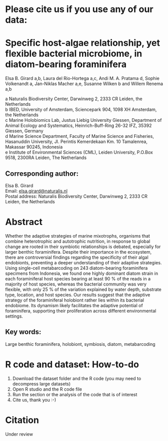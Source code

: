 # Please cite us if you use any of our data: 


# Specific host-algae relationship, yet flexible bacterial microbiome, in diatom-bearing foraminifera

Elsa B. Girard a,b, Laura del Rio-Hortega a,c, Andi M. A. Pratama d, Sophie Volkenandt a, Jan-Niklas Macher a,e, Susanne Wilken b and Willem Renema a,b

a Naturalis Biodiversity Center, Darwinweg 2, 2333 CR Leiden, the Netherlands\
b IBED, University of Amsterdam, Sciencepark 904, 1098 XH Amsterdam, the Netherlands\
c Marine Holobiomics Lab, Justus Liebig University Giessen, Department of Animal Ecology and Systematics, Heinrich-Buff-Ring 26-32 IFZ, 35392 Giessen, Germany\
d Marine Science Department, Faculty of Marine Science and Fisheries, Hasanuddin University, Jl. Perintis Kemerdekaan Km. 10 Tamalenrea, Makassar 90245, Indonesia\
e Institute of Environmental Sciences (CML), Leiden University, P.O.Box 9518, 2300RA Leiden, The Netherlands



## Corresponding author: 
Elsa B. Girard\
Email: elsa.girard@naturalis.nl\
Postal address: Naturalis Biodiversity Center, Darwinweg 2, 2333 CR Leiden, the Netherlands


# Abstract

Whether the adaptive strategies of marine mixotrophs, organisms that combine heterotrophic and autotrophic nutrition, in response to global change are rooted in their symbiotic relationships is debated, especially for larger benthic foraminifera. Despite their importance in the ecosystem, there are controversial findings regarding the specificity of their algal endobionts, preventing a deeper understanding of their adaptive strategies. Using single-cell metabarcoding on 243 diatom-bearing foraminifera specimens from Indonesia, we found one highly dominant diatom strain in each foraminiferal host species bearing at least 90 % of the reads in a majority of host species, whereas the bacterial community was very flexible, with only 25 % of the variation explained by water depth, substrate type, location, and host species. Our results suggest that the adaptive strategy of the foraminiferal holobiont rather lies within its bacterial endobiome. Its dynamism likely facilitates the adaptive potential of foraminifera, supporting their proliferation across different environmental settings.


## Key words: 
Large benthic foraminifera, holobiont, symbiosis, diatom, metabarcoding

# R code and dataset: How-to-do
1. Download the dataset folder and the R code (you may need to decompress large datasets)
2. Open R studio and the R code file
3. Run the section or the analysis of the code that is of interest
4. Cite us, thank you :-)

# Citation

Under review
